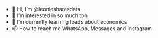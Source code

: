 - 👋 Hi, I’m @leoniesharesdata
- 👀 I’m interested in so much tbh
- 🌱 I’m currently learning loads about economics
- 📫 How to reach me WhatsApp, Messages and Instagram

<!---
leoniesharesdata/leoniesharesdata is a ✨ special ✨ repository because its `README.md` (this file) appears on your GitHub profile.
You can click the Preview link to take a look at your changes.
--->

